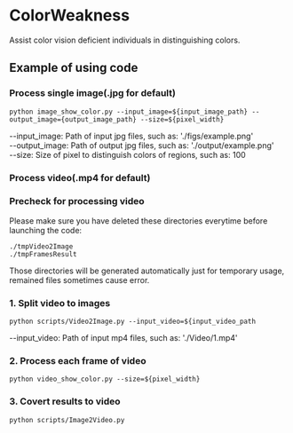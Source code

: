 # ColorWeakness
Assist color vision deficient individuals in distinguishing colors. 
## Example of using code

### Process single image(.jpg for default)

`python image_show_color.py --input_image=${input_image_path} --output_image={output_image_path} --size=${pixel_width}`  

--input_image: Path of input jpg files, such as: './figs/example.png'  
--output_image: Path of output jpg files, such as: './output/example.png'  
--size: Size of pixel to distinguish colors of regions, such as: 100  

### Process video(.mp4 for default) 

### Precheck for processing video

Please make sure you have deleted these directories everytime before launching the code:  

`./tmpVideo2Image`  
`./tmpFramesResult`  

Those directories will be generated automatically just for temporary usage, remained files sometimes cause error.

### 1. Split video to images

`python scripts/Video2Image.py --input_video=${input_video_path`  

--input_video: Path of input mp4 files, such as: './Video/1.mp4'

### 2. Process each frame of video

`python video_show_color.py --size=${pixel_width}`

### 3. Covert results to video

`python scripts/Image2Video.py`
